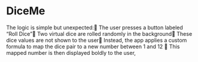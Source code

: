 # DiceMe
The logic is simple but unexpected:🔹 The user presses a button labeled “Roll Dice”🔹 Two virtual dice are rolled randomly in the background🔹 These dice values are not shown to the user🔹 Instead, the app applies a custom formula to map the dice pair to a new number between 1 and 12 🔹 This mapped number is then displayed boldly to the user,
